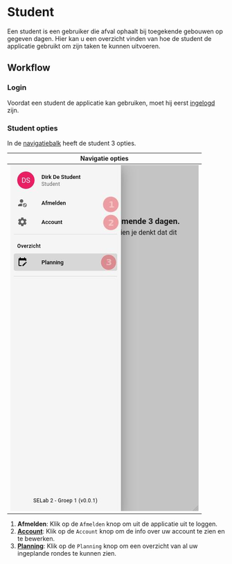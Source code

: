 # Student
Een student is een gebruiker die afval ophaalt bij toegekende gebouwen op gegeven dagen.
Hier kan u een overzicht vinden van hoe de student de applicatie gebruikt om zijn taken te kunnen uitvoeren.

## Workflow

### Login
Voordat een student de applicatie kan gebruiken, moet hij eerst [ingelogd](../pages/account/login.md) zijn.

### Student opties


In de [navigatiebalk](../navbar.md#student) heeft de student 3 opties.

|            Navigatie opties            |
|:--------------------------------------:|
| ![](../assets/student_nav_options.jpg) |


1. **Afmelden**: Klik op de `Afmelden` knop om uit de applicatie uit te loggen.
2. [**Account**](../pages/account/account.md): Klik op de `Account` knop om de info over uw account te zien en te bewerken.
3. [**Planning**](../pages/overview/planning.md): Klik op de `Planning` knop om een overzicht van al uw ingeplande rondes te
kunnen zien.

